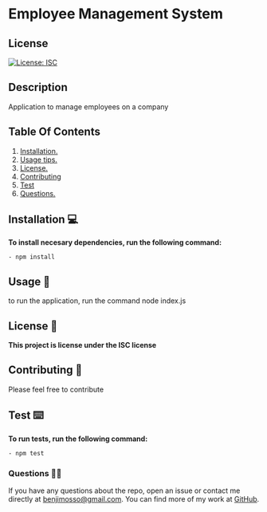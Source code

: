 
# **Employee Management System**
## License
[![License: ISC](https://img.shields.io/badge/License-ISC-blue.svg)](https://opensource.org/licenses/ISC)
## Description
Application to manage employees on a company
## Table Of Contents
1. [ Installation. ](#installation)
2. [ Usage tips. ](#usage)
3. [ License. ](#license)
4. [ Contributing ](#contributing)
5. [ Test ](#test)
6. [ Questions. ](#questions)

<a name="installation"></a>
## Installation :computer:
**To install necesary dependencies, run the following command:**
```
- npm install
```
<a name="usage"></a>
## Usage :green_book:
to run the application, run the command node index.js
<a name="license"></a>
## License :scroll:
**This project is license under the ISC license**
<a name="contributing"></a>
## Contributing :brain:
Please feel free to contribute
<a name="test"></a>
## Test :keyboard:
**To run tests, run the following command:**
```
- npm test
```
<a name="questions"></a>
### Questions :raising_hand_man:
If you have any questions about the repo, open an issue or contact me  directly at benjimosso@gmail.com. You can find more of my work at [GitHub](https://github.com/benjimosso/).
